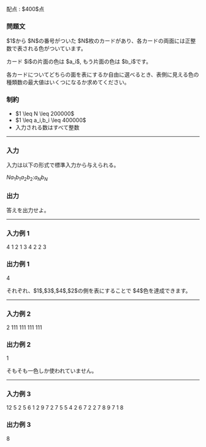 
<div>

<span>

<span>

<p>
配点 : $400$点
</p>

<div>

<section>

### **問題文**

<p>
$1$から $N$の番号がついた $N$枚のカードがあり、各カードの両面には正整数で表される色がついています。
</p>

<p>
カード $i$の片面の色は $a_i$, もう片面の色は $b_i$です。
</p>

<p>
各カードについてどちらの面を表にするか自由に選べるとき、表側に見える色の種類数の最大値はいくつになるか求めてください。
</p>

</section>

</div>

<div>

<section>

### **制約**

<ul>

<li>
$1 \leq N \leq 200000$
</li>

<li>
$1 \leq a_i,b_i \leq 400000$
</li>

<li>
入力される数はすべて整数
</li>

</ul>

</section>

</div>

---

<div>

<div>

<section>

### **入力**

<p>
入力は以下の形式で標準入力から与えられる。
</p>

<div>

$N$$a_1$$b_1$$a_2$$b_2$$:$$a_N$$b_N$
</div>

</section>

</div>

<div>

<section>

### **出力**

<p>
答えを出力せよ。
</p>

</section>

</div>

</div>

---

<div>

<section>

### **入力例 1**

<div>

4
1 2
1 3
4 2
2 3

</div>

</section>

</div>

<div>

<section>

### **出力例 1**

<div>

4

</div>

<p>
それぞれ、$1$,$3$,$4$,$2$の側を表にすることで $4$色を達成できます。
</p>

</section>

</div>

---

<div>

<section>

### **入力例 2**

<div>

2
111 111
111 111

</div>

</section>

</div>

<div>

<section>

### **出力例 2**

<div>

1

</div>

<p>
そもそも一色しか使われていません。
</p>

</section>

</div>

---

<div>

<section>

### **入力例 3**

<div>

12
5 2
5 6
1 2
9 7
2 7
5 5
4 2
6 7
2 2
7 8
9 7
1 8

</div>

</section>

</div>

<div>

<section>

### **出力例 3**

<div>

8

</div>

</section>

</div>

</span>

</span>

</div>
